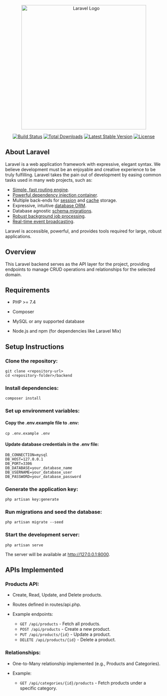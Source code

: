<p align="center"><a href="https://laravel.com" target="_blank"><img src="https://raw.githubusercontent.com/laravel/art/master/logo-lockup/5%20SVG/2%20CMYK/1%20Full%20Color/laravel-logolockup-cmyk-red.svg" width="400" alt="Laravel Logo"></a></p>

<p align="center">
<a href="https://github.com/laravel/framework/actions"><img src="https://github.com/laravel/framework/workflows/tests/badge.svg" alt="Build Status"></a>
<a href="https://packagist.org/packages/laravel/framework"><img src="https://img.shields.io/packagist/dt/laravel/framework" alt="Total Downloads"></a>
<a href="https://packagist.org/packages/laravel/framework"><img src="https://img.shields.io/packagist/v/laravel/framework" alt="Latest Stable Version"></a>
<a href="https://packagist.org/packages/laravel/framework"><img src="https://img.shields.io/packagist/l/laravel/framework" alt="License"></a>
</p>

## About Laravel

Laravel is a web application framework with expressive, elegant syntax. We believe development must be an enjoyable and creative experience to be truly fulfilling. Laravel takes the pain out of development by easing common tasks used in many web projects, such as:

- [Simple, fast routing engine](https://laravel.com/docs/routing).
- [Powerful dependency injection container](https://laravel.com/docs/container).
- Multiple back-ends for [session](https://laravel.com/docs/session) and [cache](https://laravel.com/docs/cache) storage.
- Expressive, intuitive [database ORM](https://laravel.com/docs/eloquent).
- Database agnostic [schema migrations](https://laravel.com/docs/migrations).
- [Robust background job processing](https://laravel.com/docs/queues).
- [Real-time event broadcasting](https://laravel.com/docs/broadcasting).

Laravel is accessible, powerful, and provides tools required for large, robust applications.

## Overview

This Laravel backend serves as the API layer for the project, providing endpoints to manage CRUD operations and relationships for the selected domain.

## Requirements

- PHP >= 7.4

- Composer

- MySQL or any supported database

- Node.js and npm (for dependencies like Laravel Mix)

## Setup Instructions

### Clone the repository:

    git clone <repository-url>
    cd <repository-folder>/backend

### Install dependencies:

    composer install

### Set up environment variables:

#### Copy the .env.example file to .env:

    cp .env.example .env

#### Update database credentials in the .env file:

    DB_CONNECTION=mysql
    DB_HOST=127.0.0.1
    DB_PORT=3306
    DB_DATABASE=your_database_name
    DB_USERNAME=your_database_user
    DB_PASSWORD=your_database_password

### Generate the application key:

    php artisan key:generate

### Run migrations and seed the database:

    php artisan migrate --seed

### Start the development server:

    php artisan serve

The server will be available at http://127.0.0.1:8000.

## APIs Implemented

### Products API:

- Create, Read, Update, and Delete products.

- Routes defined in routes/api.php.

- Example endpoints:
  - `GET /api/products` - Fetch all products.
  - `POST /api/products` - Create a new product.
  - `PUT /api/products/{id}` - Update a product.
  - `DELETE /api/products/{id}` - Delete a product.

### Relationships:

- One-to-Many relationship implemented (e.g., Products and Categories).

- Example:
  - `GET /api/categories/{id}/products` - Fetch products under a specific category.
